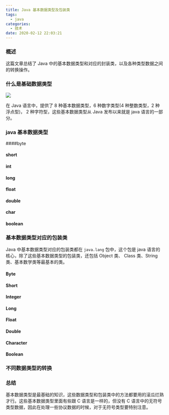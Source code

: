 ```yaml
---
title: Java 基本数据类型及包装类
tags:
  - java
categories:
  - 技术
date: 2020-02-12 22:03:21
---
```


### 概述

这篇文章总结了 Java 中的基本数据类型和对应的封装类，以及各种类型数据之间的转换操作。

### 什么是基础数据类型

![](http://blog-images.qiniu.wqf31415.xyz/coffee.png)

在 Java 语言中，提供了 8 种基本数据类型，6 种数字类型(4 种整数类型，2 种浮点型)， 2 种字符型，这些基本数据类型从 Java 发布以来就是 java 语言的一部分。



<!-- more -->



### java 基本数据类型

####byte

#### short

#### int

#### long

#### float

#### double

#### char

#### boolean

### 基本数据类型对应的包装类

Java 中基本数据类型对应的包装类都在 `java.lang` 包中，这个包是 java 语言的核心，除了这些基本数据类型的包装类，还包括 Object 类、 Class 类、String 类、基本数学类等最基本的类。

#### Byte

#### Short

#### Integer

#### Long

#### Float

#### Double

#### Character

#### Boolean

### 不同数据类型的转换



### 总结

基本数据类型是最基础的知识，这些数据类型和包装类中的方法都要用的滚瓜烂熟才行。这些基本数据类型里面有些跟 C 语言是一样的，但没有 C 语言中的无符号类型数据，因此在处理一些协议数据的时候，对于无符号类型要特别注意。

